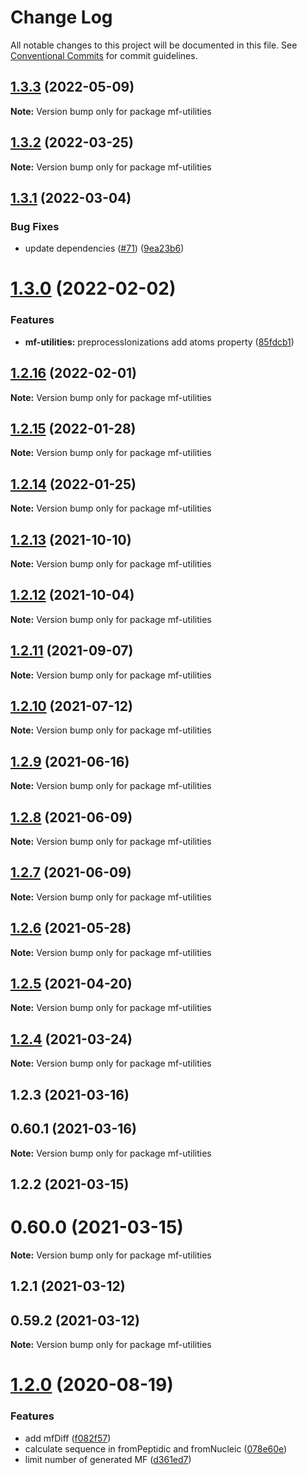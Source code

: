 # Change Log

All notable changes to this project will be documented in this file.
See [Conventional Commits](https://conventionalcommits.org) for commit guidelines.

## [1.3.3](https://github.com/cheminfo/mass-tools/compare/mf-utilities@1.3.2...mf-utilities@1.3.3) (2022-05-09)

**Note:** Version bump only for package mf-utilities





## [1.3.2](https://github.com/cheminfo/mass-tools/compare/mf-utilities@1.3.1...mf-utilities@1.3.2) (2022-03-25)

**Note:** Version bump only for package mf-utilities





## [1.3.1](https://github.com/cheminfo/mass-tools/compare/mf-utilities@1.3.0...mf-utilities@1.3.1) (2022-03-04)


### Bug Fixes

* update dependencies ([#71](https://github.com/cheminfo/mass-tools/issues/71)) ([9ea23b6](https://github.com/cheminfo/mass-tools/commit/9ea23b6683d32489b26b0f9abda97dc69fffaca3))





# [1.3.0](https://github.com/cheminfo/mass-tools/compare/mf-utilities@1.2.16...mf-utilities@1.3.0) (2022-02-02)


### Features

* **mf-utilities:** preprocessIonizations add atoms property ([85fdcb1](https://github.com/cheminfo/mass-tools/commit/85fdcb1f592ed7f9d3909f547264d8ed5a780f3f))





## [1.2.16](https://github.com/cheminfo/mass-tools/compare/mf-utilities@1.2.15...mf-utilities@1.2.16) (2022-02-01)

**Note:** Version bump only for package mf-utilities





## [1.2.15](https://github.com/cheminfo/mass-tools/compare/mf-utilities@1.2.14...mf-utilities@1.2.15) (2022-01-28)

**Note:** Version bump only for package mf-utilities





## [1.2.14](https://github.com/cheminfo/mass-tools/compare/mf-utilities@1.2.13...mf-utilities@1.2.14) (2022-01-25)

**Note:** Version bump only for package mf-utilities





## [1.2.13](https://github.com/cheminfo/mass-tools/compare/mf-utilities@1.2.12...mf-utilities@1.2.13) (2021-10-10)

**Note:** Version bump only for package mf-utilities





## [1.2.12](https://github.com/cheminfo/mass-tools/compare/mf-utilities@1.2.11...mf-utilities@1.2.12) (2021-10-04)

**Note:** Version bump only for package mf-utilities





## [1.2.11](https://github.com/cheminfo/mass-tools/compare/mf-utilities@1.2.10...mf-utilities@1.2.11) (2021-09-07)

**Note:** Version bump only for package mf-utilities





## [1.2.10](https://github.com/cheminfo/mass-tools/compare/mf-utilities@1.2.9...mf-utilities@1.2.10) (2021-07-12)

**Note:** Version bump only for package mf-utilities





## [1.2.9](https://github.com/cheminfo/mass-tools/compare/mf-utilities@1.2.8...mf-utilities@1.2.9) (2021-06-16)

**Note:** Version bump only for package mf-utilities





## [1.2.8](https://github.com/cheminfo/mass-tools/compare/mf-utilities@1.2.7...mf-utilities@1.2.8) (2021-06-09)

**Note:** Version bump only for package mf-utilities





## [1.2.7](https://github.com/cheminfo/mass-tools/compare/mf-utilities@1.2.6...mf-utilities@1.2.7) (2021-06-09)

**Note:** Version bump only for package mf-utilities





## [1.2.6](https://github.com/cheminfo/mass-tools/compare/mf-utilities@1.2.5...mf-utilities@1.2.6) (2021-05-28)

**Note:** Version bump only for package mf-utilities





## [1.2.5](https://github.com/cheminfo/mass-tools/compare/mf-utilities@1.2.4...mf-utilities@1.2.5) (2021-04-20)

**Note:** Version bump only for package mf-utilities





## [1.2.4](https://github.com/cheminfo/mass-tools/compare/mf-utilities@1.2.3...mf-utilities@1.2.4) (2021-03-24)

**Note:** Version bump only for package mf-utilities





## 1.2.3 (2021-03-16)



## 0.60.1 (2021-03-16)

**Note:** Version bump only for package mf-utilities





## 1.2.2 (2021-03-15)



# 0.60.0 (2021-03-15)

**Note:** Version bump only for package mf-utilities





## 1.2.1 (2021-03-12)



## 0.59.2 (2021-03-12)

**Note:** Version bump only for package mf-utilities





# [1.2.0](https://github.com/cheminfo/mass-tools/compare/mf-utilities@1.1.5...mf-utilities@1.2.0) (2020-08-19)

### Features

- add mfDiff ([f082f57](https://github.com/cheminfo/mass-tools/commit/f082f57f8fe269116ea483b009697e89d3d67a33))
- calculate sequence in fromPeptidic and fromNucleic ([078e60e](https://github.com/cheminfo/mass-tools/commit/078e60e593e77a253f54e330c999213f523129b0))
- limit number of generated MF ([d361ed7](https://github.com/cheminfo/mass-tools/commit/d361ed75f1d129fda64b19c2ee3cd421486aeeac))
